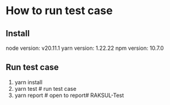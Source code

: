 # How to run test case
## Install 
node version: v20.11.1
yarn version: 1.22.22
npm version: 10.7.0

## Run test case
1. yarn install
2. yarn test # run test case
3. yarn report # open to report# RAKSUL-Test
